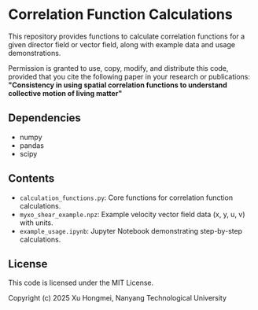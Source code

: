 # Correlation Function Calculations
This repository provides functions to calculate correlation functions for a given director field or vector field, along with example data and usage demonstrations.

Permission is granted to use, copy, modify, and distribute this code, provided that you cite the following paper in your research or publications:  
**"Consistency in using spatial correlation functions to understand collective motion of living matter"**


## Dependencies
- numpy
- pandas
- scipy


## Contents
- `calculation_functions.py`: Core functions for correlation function calculations.
- `myxo_shear_example.npz`: Example velocity vector field data (x, y, u, v) with units.
- `example_usage.ipynb`: Jupyter Notebook demonstrating step-by-step calculations.



## License
This code is licensed under the MIT License.  

Copyright (c) 2025 Xu Hongmei, Nanyang Technological University  



